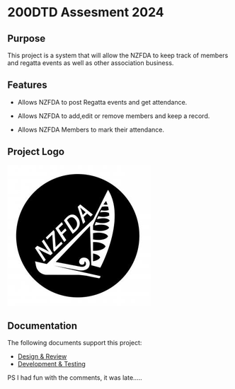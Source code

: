 # 200DTD Assesment 2024

## Purpose
This project is a system that will allow the NZFDA to keep track of members and regatta events as well as other association business.

## Features
- Allows NZFDA to post Regatta events and get attendance.
- Allows NZFDA to add,edit or remove members and keep a record.

- Allows NZFDA Members to mark their attendance.

## Project Logo
![NZFDA](site/images/NZFDA_Logo.jpg)

## Documentation

The following documents support this project:

- [Design & Review](docs/Design.md)
- [Development & Testing](docs/Development.md)

PS I had fun with the comments, it was late.....
